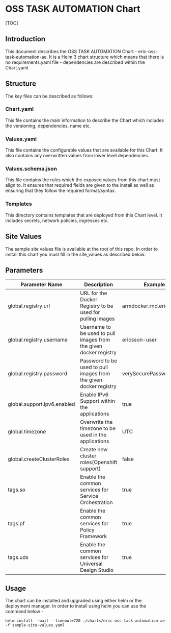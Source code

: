 # OSS TASK AUTOMATION Chart

[TOC]

## Introduction

This document describes the OSS TASK AUTOMATION Chart - eric-oss-task-automation-ae. It is a Helm 3 chart structure which means that there
is no requirements.yaml file - dependencies are described within the Chart.yaml.

## Structure

The key files can be described as follows:

### Chart.yaml

This file contains the main information to describe the Chart which includes the versioning, dependencies, name etc.

### Values.yaml

This file contains the configurable values that are available for this Chart. It also contains any overwritten values
from lower level dependencies.

### Values.schema.json

This file contains the rules which the exposed values from this chart must align to. It ensures that required fields are
given to the install as well as ensuring that they follow the required format/syntax.

### Templates

This directory contains templates that are deployed from this Chart level. It includes secrets, network policies,
ingresses etc.

## Site Values

The sample site values file is available at the root of this repo. In order to install this chart you must fill in the
site_values as described below:

## Parameters

| Parameter Name               | Description                                                                   | Example                     |
|------------------------------|-------------------------------------------------------------------------------|-----------------------------|
| global.registry.url          | URL for the Docker Registry to be used for pulling images                     | armdocker.rnd.ericsson.se   |
| global.registry.username     | Username to be used to pull images from the given docker registry             | ericsson-user               |
| global.registry.password     | Password to be used to pull images from the given docker registry             | verySecurePassword          |
| global.support.ipv6.enabled  | Enable IPv6 Support within the applications                                   | true                        |
| global.timezone              | Overwrite the timezone to be used in the applications                         | UTC                         |
| global.createClusterRoles    | Create new cluster roles(Openshift support)                                   | false                       |
| tags.so                      | Enable the common services for Service Orchestration                          | true                        |
| tags.pf                      | Enable the common services for Policy Framework                               | true                        |
| tags.uds                     | Enable the common services for Universal Design Studio                        | true                        |

## Usage

The chart can be installed and upgraded using either helm or the deployment manager. In order to install using helm you
can use the command below -

```
helm install --wait --timeout=720 ./charts/eric-oss-task-automation-ae -f sample-site-values.yaml
```





